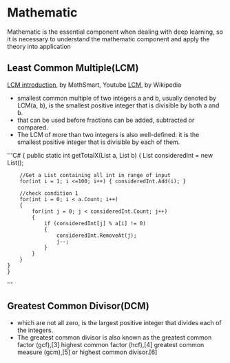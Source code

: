 # Mathematic

Mathematic is the essential component when dealing with deep learning, so it is necessary to understand the mathematic component and apply the theory into application


## Least Common Multiple(LCM)
[LCM introduction](https://www.youtube.com/watch?v=vmMAKkEWTAI), by MathSmart, Youtube
[LCM](https://en.wikipedia.org/wiki/Least_common_multiple), by Wikipedia
- smallest common multiple of two integers a and b, usually denoted by LCM(a, b), is the smallest positive integer that is divisible by both a and b.
- that can be used before fractions can be added, subtracted or compared. 
- The LCM of more than two integers is also well-defined: it is the smallest positive integer that is divisible by each of them.

'''C#
{
  public static int getTotalX(List<int> a, List<int> b)
    {
        List<int> consideredInt = new List<int>();

        //Get a List containing all int in range of input
        for(int i = 1; i <=100; i++) { consideredInt.Add(i); }

        //check condition 1
        for(int i = 0; i < a.Count; i++)
        {
            for(int j = 0; j < consideredInt.Count; j++)
            {
                if (consideredInt[j] % a[i] != 0)
                {
                    consideredInt.RemoveAt(j);
                    j--;
                }
            }
        }
    }
    }
'''

## Greatest Common Divisor(DCM)
- which are not all zero, is the largest positive integer that divides each of the integers.
- The greatest common divisor is also known as the greatest common factor (gcf),[3] highest common factor (hcf),[4] greatest common measure (gcm),[5] or highest common divisor.[6]
